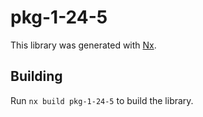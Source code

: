 # pkg-1-24-5

This library was generated with [Nx](https://nx.dev).

## Building

Run `nx build pkg-1-24-5` to build the library.
